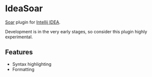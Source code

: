 # IdeaSoar

[Soar](http://sitemaker.umich.edu/soar/home) plugin for [Intellij IDEA](http://www.jetbrains.com/idea/).

Development is in the very early stages, so consider this plugin highly experimental.

## Features

- Syntax highlighting
- Formatting
